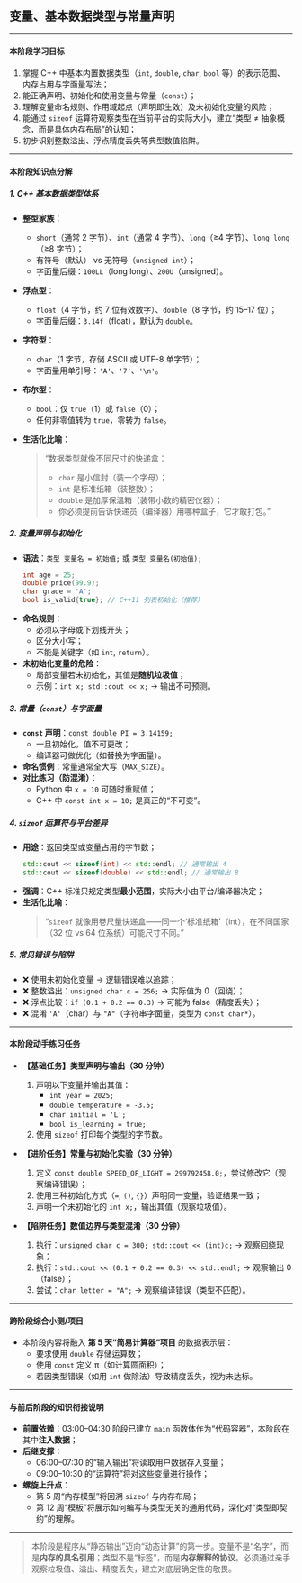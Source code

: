 ## **变量、基本数据类型与常量声明**

---

#### **本阶段学习目标**  
1. 掌握 C++ 中基本内置数据类型（`int`, `double`, `char`, `bool` 等）的表示范围、内存占用与字面量写法；  
2. 能正确声明、初始化和使用变量与常量（`const`）；  
3. 理解变量命名规则、作用域起点（声明即生效）及未初始化变量的风险；  
4. 能通过 `sizeof` 运算符观察类型在当前平台的实际大小，建立“类型 ≠ 抽象概念，而是具体内存布局”的认知；  
5. 初步识别整数溢出、浮点精度丢失等典型数值陷阱。

---

#### **本阶段知识点分解**

##### 1. **C++ 基本数据类型体系**
- **整型家族**：
  - `short`（通常 2 字节）、`int`（通常 4 字节）、`long`（≥4 字节）、`long long`（≥8 字节）；
  - 有符号（默认） vs 无符号（`unsigned int`）；
  - 字面量后缀：`100LL`（long long）、`200U`（unsigned）。
- **浮点型**：
  - `float`（4 字节，约 7 位有效数字）、`double`（8 字节，约 15–17 位）；
  - 字面量后缀：`3.14f`（float），默认为 `double`。
- **字符型**：
  - `char`（1 字节，存储 ASCII 或 UTF-8 单字节）；
  - 字面量用单引号：`'A'`、`'7'`、`'\n'`。
- **布尔型**：
  - `bool`：仅 `true`（1）或 `false`（0）；
  - 任何非零值转为 `true`，零转为 `false`。

- **生活化比喻**：  
  > “数据类型就像不同尺寸的快递盒：  
  > - `char` 是小信封（装一个字母）；  
  > - `int` 是标准纸箱（装整数）；  
  > - `double` 是加厚保温箱（装带小数的精密仪器）；  
  > - 你必须提前告诉快递员（编译器）用哪种盒子，它才敢打包。”

##### 2. **变量声明与初始化**
- **语法**：`类型 变量名 = 初始值;` 或 `类型 变量名(初始值);`
  ```cpp
  int age = 25;
  double price(99.9);
  char grade = 'A';
  bool is_valid{true}; // C++11 列表初始化（推荐）
  ```
- **命名规则**：
  - 必须以字母或下划线开头；
  - 区分大小写；
  - 不能是关键字（如 `int`, `return`）。
- **未初始化变量的危险**：
  - 局部变量若未初始化，其值是**随机垃圾值**；
  - 示例：`int x; std::cout << x;` → 输出不可预测。

##### 3. **常量（`const`）与字面量**
- **`const` 声明**：`const double PI = 3.14159;`
  - 一旦初始化，值不可更改；
  - 编译器可做优化（如替换为字面量）。
- **命名惯例**：常量通常全大写（`MAX_SIZE`）。
- **对比练习（防混淆）**：
  - Python 中 `x = 10` 可随时重赋值；
  - C++ 中 `const int x = 10;` 是真正的“不可变”。

##### 4. **`sizeof` 运算符与平台差异**
- **用途**：返回类型或变量占用的字节数；
  ```cpp
  std::cout << sizeof(int) << std::endl; // 通常输出 4
  std::cout << sizeof(double) << std::endl; // 通常输出 8
  ```
- **强调**：C++ 标准只规定类型**最小范围**，实际大小由平台/编译器决定；
- **生活化比喻**：  
  > “`sizeof` 就像用卷尺量快递盒——同一个‘标准纸箱’（int），在不同国家（32 位 vs 64 位系统）可能尺寸不同。”

##### 5. **常见错误与陷阱**
- ❌ 使用未初始化变量 → 逻辑错误难以追踪；  
- ❌ 整数溢出：`unsigned char c = 256;` → 实际值为 0（回绕）；  
- ❌ 浮点比较：`if (0.1 + 0.2 == 0.3)` → 可能为 false（精度丢失）；  
- ❌ 混淆 `'A'`（char）与 `"A"`（字符串字面量，类型为 `const char*`）。

---

#### **本阶段动手练习任务**

- **【基础任务】类型声明与输出（30 分钟）**  
  1. 声明以下变量并输出其值：  
     - `int year = 2025;`  
     - `double temperature = -3.5;`  
     - `char initial = 'L';`  
     - `bool is_learning = true;`  
  2. 使用 `sizeof` 打印每个类型的字节数。

- **【进阶任务】常量与初始化实验（30 分钟）**  
  1. 定义 `const double SPEED_OF_LIGHT = 299792458.0;`，尝试修改它（观察编译错误）；  
  2. 使用三种初始化方式（`=`, `()`, `{}`）声明同一变量，验证结果一致；  
  3. 声明一个未初始化的 `int x;`，输出其值（观察垃圾值）。

- **【陷阱任务】数值边界与类型混淆（30 分钟）**  
  1. 执行：`unsigned char c = 300; std::cout << (int)c;` → 观察回绕现象；  
  2. 执行：`std::cout << (0.1 + 0.2 == 0.3) << std::endl;` → 观察输出 0（false）；  
  3. 尝试：`char letter = "A";` → 观察编译错误（类型不匹配）。

---

#### **跨阶段综合小测/项目**  
- 本阶段内容将融入 **第 5 天“简易计算器”项目** 的数据表示层：  
  - 要求使用 `double` 存储运算数；  
  - 使用 `const` 定义 π（如计算圆面积）；  
  - 若因类型错误（如用 `int` 做除法）导致精度丢失，视为未达标。

---

#### **与前后阶段的知识衔接说明**

- **前置依赖**：03:00–04:30 阶段已建立 `main` 函数体作为“代码容器”，本阶段在其中**注入数据**；  
- **后继支撑**：  
  - 06:00–07:30 的“输入输出”将读取用户数据存入变量；  
  - 09:00–10:30 的“运算符”将对这些变量进行操作；  
- **螺旋上升点**：  
  - 第 5 周“内存模型”将回溯 `sizeof` 与内存布局；  
  - 第 12 周“模板”将展示如何编写与类型无关的通用代码，深化对“类型即契约”的理解。

--- 

> 本阶段是程序从“静态输出”迈向“动态计算”的第一步。变量不是“名字”，而是**内存的具名引用**；类型不是“标签”，而是**内存解释的协议**。必须通过亲手观察垃圾值、溢出、精度丢失，建立对底层确定性的敬畏。